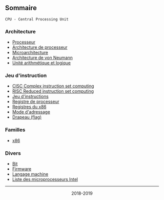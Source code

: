 
## Sommaire

```
CPU - Central Processing Unit
```

### Architecture

* [Processeur](https://fr.wikipedia.org/wiki/Processeur)
* [Architecture de processeur](https://fr.wikipedia.org/wiki/Architecture_de_processeur)
* [Microarchitecture](https://fr.wikipedia.org/wiki/Microarchitecture)
* [Architecture de von Neumann](https://fr.wikipedia.org/wiki/Architecture_de_von_Neumann)
* [Unité arithmétique et logique](https://fr.wikipedia.org/wiki/Unit%C3%A9_arithm%C3%A9tique_et_logique)


### Jeu d'instruction

* [CISC Complex instruction set computing](https://fr.wikipedia.org/wiki/Complex_instruction_set_computing)
* [RISC Reduced instruction set computing](https://fr.wikipedia.org/wiki/Reduced_instruction_set_computing)
* [Jeu d'instructions](https://fr.wikipedia.org/wiki/Jeu_d%27instructions)
* [Registre de processeur](https://fr.wikipedia.org/wiki/Registre_de_processeur)
* [Registres du x86](https://fr.wikipedia.org/wiki/Registres_du_x86)
* [Mode d'adressage](https://fr.wikipedia.org/wiki/Mode_d%27adressage)
* [Drapeau (flag)](https://fr.wikipedia.org/wiki/Drapeau_(informatique))


### Familles

* [x86](https://fr.wikipedia.org/wiki/X86)


### Divers

* [Bit](https://fr.wikipedia.org/wiki/Bit)
* [Firmware](https://fr.wikipedia.org/wiki/Firmware)
* [Langage machine](https://fr.wikipedia.org/wiki/Langage_machine)
* [Liste des microprocesseurs Intel](https://fr.wikipedia.org/wiki/Liste_des_microprocesseurs_Intel)

<hr/>

<p align="center">2018-2019</p>

